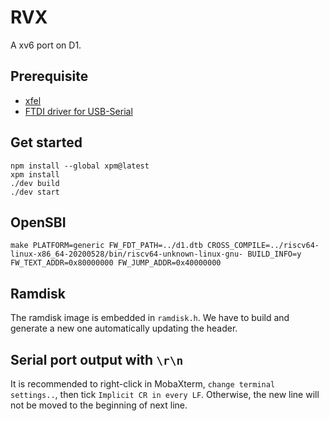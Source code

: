 # RVX

A xv6 port on D1.

## Prerequisite

- [xfel](https://github.com/xboot/xfel/releases)
- [FTDI driver for USB-Serial](https://ftdichip.com/drivers/)

## Get started 
```
npm install --global xpm@latest
xpm install
./dev build
./dev start
```

## OpenSBI

```
make PLATFORM=generic FW_FDT_PATH=../d1.dtb CROSS_COMPILE=../riscv64-linux-x86_64-20200528/bin/riscv64-unknown-linux-gnu- BUILD_INFO=y FW_TEXT_ADDR=0x80000000 FW_JUMP_ADDR=0x40000000
```

## Ramdisk

The ramdisk image is embedded in `ramdisk.h`. We have to build and generate a new one automatically updating the header.

## Serial port output with `\r\n`

It is recommended to right-click in MobaXterm, `change terminal settings..`, then tick `Implicit CR in every LF`. Otherwise, the new line will not be moved to the beginning of next line.
